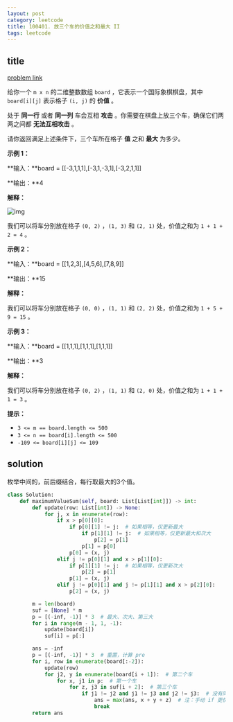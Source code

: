 ```yaml
---
layout: post
category: leetcode
title: 100401. 放三个车的价值之和最大 II
tags: leetcode
---
```


## title
[problem link](https://leetcode.cn/problems/maximum-value-sum-by-placing-three-rooks-ii/description/)

给你一个 `m x n` 的二维整数数组 `board` ，它表示一个国际象棋棋盘，其中 `board[i][j]` 表示格子 `(i, j)` 的 **价值** 。

处于 **同一行** 或者 **同一列** 车会互相 **攻击** 。你需要在棋盘上放三个车，确保它们两两之间都 **无法互相攻击** 。

请你返回满足上述条件下，三个车所在格子 **值** 之和 **最大** 为多少。

 

**示例 1：**

**输入：**board = [[-3,1,1,1],[-3,1,-3,1],[-3,2,1,1]]

**输出：**4

**解释：**

![img](https://cdn.jsdelivr.net/gh/mafulong/mdPic@vv6/v6/202408181814857.png)

我们可以将车分别放在格子 `(0, 2)` ，`(1, 3)` 和 `(2, 1)` 处，价值之和为 `1 + 1 + 2 = 4` 。

**示例 2：**

**输入：**board = [[1,2,3],[4,5,6],[7,8,9]]

**输出：**15

**解释：**

我们可以将车分别放在格子 `(0, 0)` ，`(1, 1)` 和 `(2, 2)` 处，价值之和为 `1 + 5 + 9 = 15` 。

**示例 3：**

**输入：**board = [[1,1,1],[1,1,1],[1,1,1]]

**输出：**3

**解释：**

我们可以将车分别放在格子 `(0, 2)` ，`(1, 1)` 和 `(2, 0)` 处，价值之和为 `1 + 1 + 1 = 3` 。

 

**提示：**

- `3 <= m == board.length <= 500`
- `3 <= n == board[i].length <= 500`
- `-109 <= board[i][j] <= 109`

## solution

枚举中间的，前后缀结合，每行取最大的3个值。

```python
class Solution:
    def maximumValueSum(self, board: List[List[int]]) -> int:
        def update(row: List[int]) -> None:
            for j, x in enumerate(row):
                if x > p[0][0]:
                    if p[0][1] != j:  # 如果相等，仅更新最大
                        if p[1][1] != j:  # 如果相等，仅更新最大和次大
                            p[2] = p[1]
                        p[1] = p[0]
                    p[0] = (x, j)
                elif j != p[0][1] and x > p[1][0]:
                    if p[1][1] != j:  # 如果相等，仅更新次大
                        p[2] = p[1]
                    p[1] = (x, j)
                elif j != p[0][1] and j != p[1][1] and x > p[2][0]:
                    p[2] = (x, j)

        m = len(board)
        suf = [None] * m
        p = [(-inf, -1)] * 3  # 最大、次大、第三大
        for i in range(m - 1, 1, -1):
            update(board[i])
            suf[i] = p[:]

        ans = -inf
        p = [(-inf, -1)] * 3  # 重置，计算 pre
        for i, row in enumerate(board[:-2]):
            update(row)
            for j2, y in enumerate(board[i + 1]):  # 第二个车
                for x, j1 in p:  # 第一个车
                    for z, j3 in suf[i + 2]:  # 第三个车
                        if j1 != j2 and j1 != j3 and j2 != j3:  # 没有同列的车
                            ans = max(ans, x + y + z)  # 注：手动 if 更快
                            break
        return ans

```

